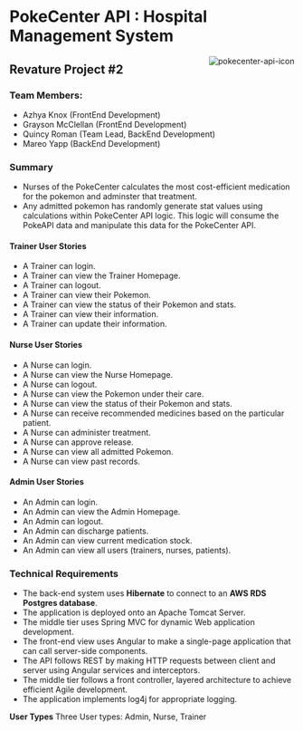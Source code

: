 # PokeCenter API : Hospital Management System 
<img style="float: right;" src="https://i.imgur.com/9WXfW7z.png" alt="pokecenter-api-icon">

## Revature Project #2

### Team Members:
- Azhya Knox (FrontEnd Development)
- Grayson McClellan (FrontEnd Development)
- Quincy Roman (Team Lead, BackEnd Development)
- Mareo Yapp  (BackEnd Development)

### Summary
* Nurses of the PokeCenter calculates the most cost-efficient medication for the pokemon and adminster that treatment.
* Any admitted pokemon has randomly generate stat values using calculations within PokeCenter API logic. This logic will consume the PokeAPI data and manipulate this data for the PokeCenter API.

#### Trainer User Stories 
- A Trainer can login.
- A Trainer can view the Trainer Homepage.
- A Trainer can logout.
- A Trainer can view their Pokemon.
- A Trainer can view the status of their Pokemon and stats.
- A Trainer can view their information.
- A Trainer can update their information.

#### Nurse User Stories 
- A Nurse can login.
- A Nurse can view the Nurse Homepage.
- A Nurse can logout.
- A Nurse can view the Pokemon under their care.
- A Nurse can view the status of their Pokemon and stats.
- A Nurse can receive recommended medicines based on the particular patient. 
- A Nurse can administer treatment.
- A Nurse can approve release.
- A Nurse can view all admitted Pokemon.
- A Nurse can view past records.

#### Admin User Stories
- An Admin can login.
- An Admin can view the Admin Homepage.
- An Admin can logout.
- An Admin can discharge patients.
- An Admin can view current medication stock.
- An Admin can view all users (trainers, nurses, patients).

### Technical Requirements

* The back-end system uses **Hibernate** to connect to an **AWS RDS Postgres database**. 
* The application is deployed onto an Apache Tomcat Server. 
* The middle tier uses Spring MVC for dynamic Web application development. 
* The front-end view uses Angular to make a single-page application that can call server-side components.
* The API follows REST by making HTTP requests between client and server using Angular services and interceptors.
* The middle tier follows a front controller, layered architecture to achieve efficient Agile development.
* The application implements log4j for appropriate logging. 

**User Types**
Three User types: Admin, Nurse, Trainer
